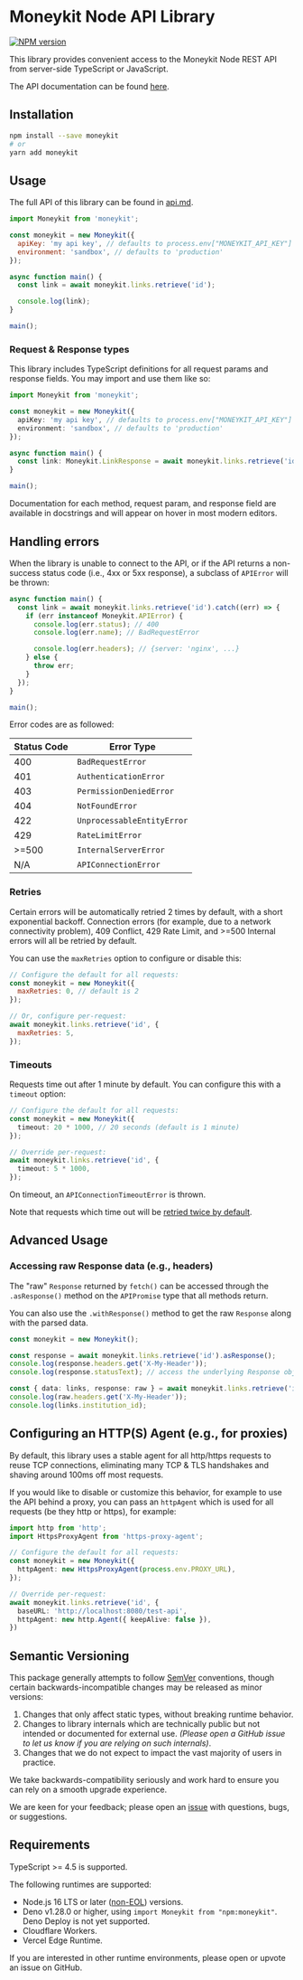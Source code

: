 # Moneykit Node API Library

[![NPM version](https://img.shields.io/npm/v/moneykit.svg)](https://npmjs.org/package/moneykit)

This library provides convenient access to the Moneykit Node REST API from server-side TypeScript or JavaScript.

The API documentation can be found [here](https://docs.moneykit.com).

## Installation

```sh
npm install --save moneykit
# or
yarn add moneykit
```

## Usage

The full API of this library can be found in [api.md](https://www.github.com/moneykit/moneykit-node/blob/main/api.md).

```js
import Moneykit from 'moneykit';

const moneykit = new Moneykit({
  apiKey: 'my api key', // defaults to process.env["MONEYKIT_API_KEY"]
  environment: 'sandbox', // defaults to 'production'
});

async function main() {
  const link = await moneykit.links.retrieve('id');

  console.log(link);
}

main();
```

### Request & Response types

This library includes TypeScript definitions for all request params and response fields. You may import and use them like so:

```ts
import Moneykit from 'moneykit';

const moneykit = new Moneykit({
  apiKey: 'my api key', // defaults to process.env["MONEYKIT_API_KEY"]
  environment: 'sandbox', // defaults to 'production'
});

async function main() {
  const link: Moneykit.LinkResponse = await moneykit.links.retrieve('id');
}

main();
```

Documentation for each method, request param, and response field are available in docstrings and will appear on hover in most modern editors.

## Handling errors

When the library is unable to connect to the API,
or if the API returns a non-success status code (i.e., 4xx or 5xx response),
a subclass of `APIError` will be thrown:

```ts
async function main() {
  const link = await moneykit.links.retrieve('id').catch((err) => {
    if (err instanceof Moneykit.APIError) {
      console.log(err.status); // 400
      console.log(err.name); // BadRequestError

      console.log(err.headers); // {server: 'nginx', ...}
    } else {
      throw err;
    }
  });
}

main();
```

Error codes are as followed:

| Status Code | Error Type                 |
| ----------- | -------------------------- |
| 400         | `BadRequestError`          |
| 401         | `AuthenticationError`      |
| 403         | `PermissionDeniedError`    |
| 404         | `NotFoundError`            |
| 422         | `UnprocessableEntityError` |
| 429         | `RateLimitError`           |
| >=500       | `InternalServerError`      |
| N/A         | `APIConnectionError`       |

### Retries

Certain errors will be automatically retried 2 times by default, with a short exponential backoff.
Connection errors (for example, due to a network connectivity problem), 409 Conflict, 429 Rate Limit,
and >=500 Internal errors will all be retried by default.

You can use the `maxRetries` option to configure or disable this:

<!-- prettier-ignore -->
```js
// Configure the default for all requests:
const moneykit = new Moneykit({
  maxRetries: 0, // default is 2
});

// Or, configure per-request:
await moneykit.links.retrieve('id', {
  maxRetries: 5,
});
```

### Timeouts

Requests time out after 1 minute by default. You can configure this with a `timeout` option:

<!-- prettier-ignore -->
```ts
// Configure the default for all requests:
const moneykit = new Moneykit({
  timeout: 20 * 1000, // 20 seconds (default is 1 minute)
});

// Override per-request:
await moneykit.links.retrieve('id', {
  timeout: 5 * 1000,
});
```

On timeout, an `APIConnectionTimeoutError` is thrown.

Note that requests which time out will be [retried twice by default](#retries).

## Advanced Usage

### Accessing raw Response data (e.g., headers)

The "raw" `Response` returned by `fetch()` can be accessed through the `.asResponse()` method on the `APIPromise` type that all methods return.

You can also use the `.withResponse()` method to get the raw `Response` along with the parsed data.

```ts
const moneykit = new Moneykit();

const response = await moneykit.links.retrieve('id').asResponse();
console.log(response.headers.get('X-My-Header'));
console.log(response.statusText); // access the underlying Response object

const { data: links, response: raw } = await moneykit.links.retrieve('id').withResponse();
console.log(raw.headers.get('X-My-Header'));
console.log(links.institution_id);
```

## Configuring an HTTP(S) Agent (e.g., for proxies)

By default, this library uses a stable agent for all http/https requests to reuse TCP connections, eliminating many TCP & TLS handshakes and shaving around 100ms off most requests.

If you would like to disable or customize this behavior, for example to use the API behind a proxy, you can pass an `httpAgent` which is used for all requests (be they http or https), for example:

<!-- prettier-ignore -->
```ts
import http from 'http';
import HttpsProxyAgent from 'https-proxy-agent';

// Configure the default for all requests:
const moneykit = new Moneykit({
  httpAgent: new HttpsProxyAgent(process.env.PROXY_URL),
});

// Override per-request:
await moneykit.links.retrieve('id', {
  baseURL: 'http://localhost:8080/test-api',
  httpAgent: new http.Agent({ keepAlive: false }),
})
```

## Semantic Versioning

This package generally attempts to follow [SemVer](https://semver.org/spec/v2.0.0.html) conventions, though certain backwards-incompatible changes may be released as minor versions:

1. Changes that only affect static types, without breaking runtime behavior.
2. Changes to library internals which are technically public but not intended or documented for external use. _(Please open a GitHub issue to let us know if you are relying on such internals)_.
3. Changes that we do not expect to impact the vast majority of users in practice.

We take backwards-compatibility seriously and work hard to ensure you can rely on a smooth upgrade experience.

We are keen for your feedback; please open an [issue](https://www.github.com/moneykit/moneykit-node/issues) with questions, bugs, or suggestions.

## Requirements

TypeScript >= 4.5 is supported.

The following runtimes are supported:

- Node.js 16 LTS or later ([non-EOL](https://endoflife.date/nodejs)) versions.
- Deno v1.28.0 or higher, using `import Moneykit from "npm:moneykit"`.
  Deno Deploy is not yet supported.
- Cloudflare Workers.
- Vercel Edge Runtime.

If you are interested in other runtime environments, please open or upvote an issue on GitHub.
